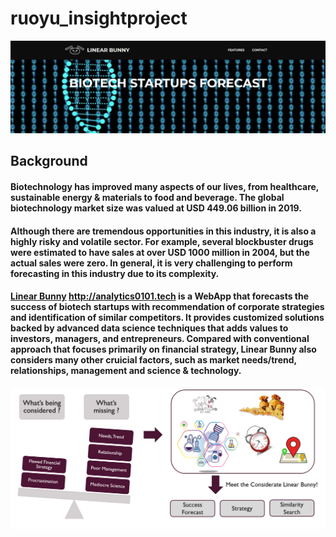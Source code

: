 # ruoyu_insightproject
![Linear Bunny Logo](https://github.com/yanruoyu2005/ruoyu_insightproject/blob/insight_branch/data/raw/webapp_pic1.PNG)

## Background
#### Biotechnology has improved many aspects of our lives, from healthcare, sustainable energy & materials to food and beverage. The global biotechnology market size was valued at USD 449.06 billion in 2019. 

#### Although there are tremendous opportunities in this industry, it is also a highly risky and volatile sector. For example, several blockbuster drugs were estimated to have sales at over USD 1000 million in 2004, but the actual sales were zero. In general, it is very challenging to perform forecasting in this industry due to its complexity.

#### [Linear Bunny](analytics0101.tech) http://analytics0101.tech is a WebApp that forecasts the success of biotech startups with recommendation of corporate strategies and identification of similar competitors. It provides customized solutions backed by advanced data science techniques that adds values to investors, managers, and entrepreneurs. Compared with conventional approach that focuses primarily on financial strategy, Linear Bunny also considers many other cruicial factors, such as market needs/trend, relationships, management and science & technology.

![App Function Illustration](https://github.com/yanruoyu2005/ruoyu_insightproject/blob/insight_branch/data/raw/app_functions.PNG)
